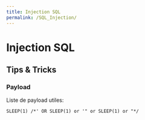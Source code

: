 ```yaml
---
title: Injection SQL
permalink: /SQL_Injection/
---
```


# Injection SQL

## Tips & Tricks

### Payload

Liste de payload utiles:

``` text
SLEEP(1) /*' OR SLEEP(1) or '" or SLEEP(1) or "*/
```
